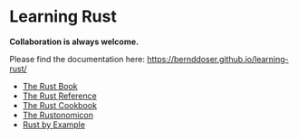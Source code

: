 # Learning Rust

**Collaboration is always welcome.**

Please find the documentation here: https://bernddoser.github.io/learning-rust/

- [The Rust Book](https://doc.rust-lang.org/book/)
- [The Rust Reference](https://doc.rust-lang.org/reference/)
- [The Rust Cookbook](https://rust-lang-nursery.github.io/rust-cookbook/)
- [The Rustonomicon](https://doc.rust-lang.org/nomicon/)
- [Rust by Example](https://doc.rust-lang.org/rust-by-example/)
